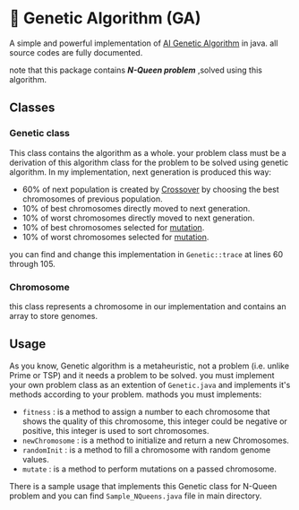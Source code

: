 # 🧬 Genetic Algorithm (GA)
A simple and powerful implementation of [AI Genetic Algorithm](https://en.wikipedia.org/wiki/Genetic_algorithm) in java. all source codes are fully documented.

note that this package contains  ***N-Queen problem*** ,solved using this algorithm.
  
## Classes
### Genetic class
  This class contains the algorithm as a whole. your problem class must be a derivation of this algorithm class for the problem to be solved using genetic algorithm.
  In my implementation, next generation is produced this way:
  - 60% of next population is created by [Crossover](https://en.wikipedia.org/wiki/Crossover_(genetic_algorithm)) by choosing the best chromosomes of previous population. 
  - 10% of best chromosomes directly moved to next generation.
  - 10% of worst chromosomes directly moved to next generation.
  - 10% of best chromosomes selected for [mutation](https://en.wikipedia.org/wiki/Mutation_(genetic_algorithm)).
  - 10% of worst chromosomes selected for [mutation](https://en.wikipedia.org/wiki/Mutation_(genetic_algorithm)).

  you can find and change this implementation in `Genetic::trace` at lines 60 through 105.
  
  
### Chromosome
  this class represents a chromosome in our implementation and contains an array to store genomes.


## Usage
As you know, Genetic algorithm is a metaheuristic, not a problem (i.e. unlike Prime or TSP) and it needs a problem to be solved.
you must implement your own problem class as an extention of `Genetic.java` and implements it's methods according to your problem. mathods you must implements:
  - `fitness` : is a method to assign a number to each chromosome that shows the quality of this chromosome, this integer could be negative or positive, this integer is used to sort chromosomes.
  - `newChromosome` : is a method to initialize and return a new Chromosomes.
  - `randomInit` : is a method to fill a chromosome with random genome values.
  - `mutate` : is a method to perform mutations on a passed chromosome.

There is a sample usage that implements this Genetic class for N-Queen problem and you can find `Sample_NQueens.java` file in main directory.


  
